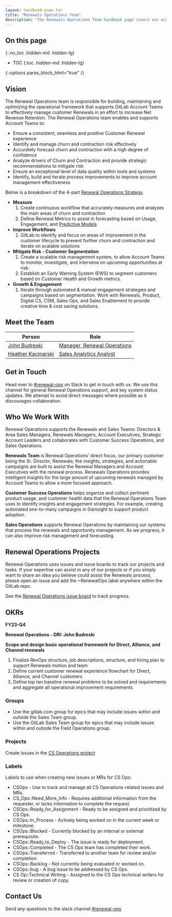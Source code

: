```yaml
---
layout: handbook-page-toc
title: "Renewals Operations Team"
description: "The Renewals Operations Team handbook page covers our mission, strategies, responsibilities, and processes."
---
```

<link rel="stylesheet" type="text/css" href="/stylesheets/biztech.css" />

## On this page

{:.no_toc .hidden-md .hidden-lg}

- TOC
{:toc .hidden-md .hidden-lg}

{::options parse_block_html="true" /}

## Vision

The Renewal Operations team is responsible for building, maintaining and optimizing the operational framework that supports GitLab Account Teams to effectively manage customer Renewals in an effort to increase Net Revenue Retention. The Renewal Operations team enables and supports Account Teams to:

- Ensure a consistent, seamless and positive Customer Renewal experience
- Identify and manage churn and contraction risk effectively
- Accurately forecast churn and contraction with a high degree of confidence
- Analyze drivers of Churn and Contraction and provide strategic recommendations to mitigate risk
- Ensure an exceptional level of data quality within tools and systems
- Identify, build and iterate process improvements to improve account management effectiveness


Below is a breakdown of the 4-part [Renewal Operations Strategy](https://docs.google.com/presentation/u/0/d/1Qv_8SVv3scdKDmF0BNMKbyM9TG5PAJlL4h3pbA-rcjg/edit).


- **Measure**
    1. Create continuous workflow that accurately measures and analyzes the main areas of churn and contraction
    1. Define Renewal Metrics to assist in forecasting based on Usage, Engagement, and [Predictive Models](https://internal-handbook.gitlab.io/handbook/sales/propensity_models/)
- **Improve Workflows**
    1. GitLab to identify and focus on areas of improvement in the customer lifecycle to prevent further churn and contraction and iterate on scalable solutions
- **Mitigate Risk - Customer Segmentation**
    1. Create a scalable risk management system, to allow Account Teams to monitor, investigate, and intervene on upcoming opportunities at risk.
    1. Establish an Early Warning System (EWS) to segment customers based on Customer Health and Growth metrics. 
- **Growth & Engagement**
    1. Iterate through automated & manual engagement strategies and campaigns based on segmentation. Work with Renewals, Product, Digital CS, CSM, Sales Ops, and Sales Enablement to provide creative time & cost saving solutions.

## Meet the Team

| Person | Role |
| ------ | ------ |
| [John Budreski](https://gitlab.com/jbudreski ) | [Manager, Renewal Operations](https://about.gitlab.com/job-families/sales/renewal-operations-analyst/#manager-renewal-operations-requirements) |
| [Heather Kacmarski](https://gitlab.com/hkacmarski) | [Sales Analytics Analyst](https://about.gitlab.com/job-families/sales/sales-analytics-analyst-jf/) |

## Get in Touch
Head over to [#renewal-ops](https://join.slack.com/share/enQtNDQwMzIxMzIzNzQ2Mi1lOGJlNmU2NDg5YzM5YzZlZDc0ZmI2YTM2NzQyZmU2OTM1NWMzMjY0NTFhN2QzMTYxMDI3NGZhNmVlNTY2ZmVm) on Slack to get in touch with us. We use this channel for general Renewal Operations support, and key system status updates. We attempt to avoid direct messages where possible as it discourages collaboration.

## Who We Work With

Renewal Operations supports the Renewals and Sales Teams: Directors & Area Sales Managers, Renewals Managers, Account Executives, Strategic Account Leaders and collaborates with Customer Success Operations, and Sales Operations.

**Renewals Team** is Renewal Operations’ direct focus, our primary customer being the Sr. Director, Renewals; the insights, strategies, and actionable campaigns are built to assist the Renewal Managers and Account Executives with the renewal process.  Renewals Operations provides intelligent insights for the large amount of upcoming renewals managed by Account Teams to allow a more focused approach.

**Customer Success Operations** helps organize and collect pertinent product usage, and  customer health data that the Renewal Operations Team uses to identify insights and engagement strategies. For example, creating automated one-to-many campaigns in Gainsight to support product adoption.

**Sales Operations** supports Renewal Operations by maintaining our systems that process the renewals and opportunity management. As we progress, it can also improve risk management and forecasting. 

## Renewal Operations Projects

Renewal Operations uses issues and issue boards to track our projects and tasks. If your expertise can assist in any of our projects or if you simply want to share an idea you believe could assist the Renewals process, please open an issue and add the ~RenewalOps label anywhere within the GitLab repo.

See the [Renewal Operations issue board](https://gitlab.com/groups/gitlab-com/-/boards/3126050?scope=all&label_name[]=RenewalOps) to track progress.

## OKRs
**FY23-Q4**

**Renewal Operations - DRI: John Budreski**

**Scope and design basic operational framework for Direct, Alliance, and Channel renewals**

1. Finalize RevOps structure, job descriptions, structure, and hiring plan to support Renewals motion and team
2. Define current customer renewal experience flowchart for Direct, Alliance, and Channel customers
3. Define top ten baseline renewal problems to be solved and requirements and aggregate all operational improvement requirements

### Groups
- Use the gitlab.com group for epics that may include issues within and outside the Sales Team group.
- Use the GitLab Sales Team group for epics that may include issues within and outside the Field Operations group.

### Projects

Create issues in the [CS Operations project](https://gitlab.com/gitlab-com/sales-team/field-operations/customer-success-operations)

### Labels

Labels to use when creating new issues or MRs for CS Ops:
- CSOps - Use to track and manage all CS Operations-related issues and MRs.
- CS_Ops::Need_More_Info - Requires additional information from the requester, or lacks information to complete the request.
- CSOps::Ready_for_Assignment - Ready to be assigned and prioritized by CS Ops.
- CSOps::In_Process - Actively being worked on in the current week or milestone.
- CSOps::Blocked - Currently blocked by an internal or external prerequisite.
- CSOps::Ready_to_Deploy - The issue is ready for deployment.
- CSOps::Completed - The CS Ops team has completed their work.
- CSOps::Transferred - Transferred to another team for review and/or completion.
- CSOps::Backlog - Not currently being evaluated or worked on.
- CSOps::bug - A bug issue to be addressed by CS Ops.
- CS Op::Technical Writing - Assigned to the CS Ops technical writers for review or creation of copy.

## Contact Us

Send any questions to the slack channel [#renewal-ops](https://gitlab.slack.com/archives/C028Q2F3002)


